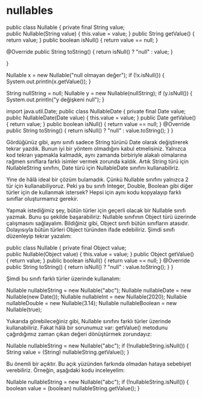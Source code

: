 # nullables
public class Nullable { private final String value; 	
public Nullable(String value) { this.value = value; 	}
public String getValue() { return value; 	}
public boolean isNull() { return value == null; 	}

@Override public String toString() { return isNull() ? "null" : value; 	}

}


Nullable x = new Nullable("null olmayan değer"); 
if (!x.isNull()) {
	System.out.println(x.getValue());
}

String nullString = null; 
Nullable y = new Nullable(nullString); 
if (y.isNull()) {
System.out.println("y değişkeni null"); }









import java.util.Date; 
public class NullableDate { 
private final Date value;     
public NullableDate(Date value) { this.value = value; 	}
public Date getValue() { return value; 	}
public boolean isNull() { return value == null; 	}
@Override public String toString() { return isNull() ? "null" : value.toString(); 	}
}


Gördüğünüz gibi, aynı sınıfı sadece String türünü Date olarak değiştirerek tekrar yazdık. Bunun iyi bir yöntem olmadığını kabul etmelisiniz. Yalnızca kod tekrarı yapmakla kalmadık, aynı zamanda birbiriyle alakalı olmalarına rağmen sınıflara farklı isimler vermek zorunda kaldık. Artık String türü için NullableString sınıfını, Date türü için NullableDate sınıfını kullanabiliriz.



Yine de hâlâ ideal bir çözüm bulamadık. Çünkü Nullable sınıfını yalnızca 2 tür için kullanabiliyoruz. Peki ya bu sınıfı Integer, Double, Boolean gibi diğer türler için de kullanmak istersek? Hepsi için aynı kodu kopyalayıp farklı sınıflar oluşturmamız gerekir.



Yapmak istediğimiz şey, bütün türler için geçerli olacak bir Nullable sınıfı yazmak. Bunu şu şekilde başarabiliriz: Nullable sınıfının Object türü üzerinde çalışmasını sağlayalım. Bildiğiniz gibi, Object sınıfı bütün sınıfların atasıdır. Dolayısıyla bütün türleri Object türünden ifade edebiliriz. Şimdi sınıfı düzenleyip tekrar yazalım:



public class Nullable { private final Object value;     
public Nullable(Object value) { this.value = value;     }
public Object getValue() { return value;     }
public boolean isNull() { return value == null;     }
@Override public String toString() { return isNull() ? "null" : value.toString();     }
}


Şimdi bu sınıfı farklı türler üzerinde kullanalım:



Nullable nullableString = new Nullable("abc"); Nullable nullableDate = new Nullable(new Date()); Nullable nullableInt = new Nullable(2020); Nullable nullableDouble = new Nullable(3.14); Nullable nullableBoolean = new Nullable(true);


Yukarıda görebileceğiniz gibi, Nullable sınıfını farklı türler üzerinde kullanabiliriz. Fakat hâlâ bir sorunumuz var: getValue() metodunu çağırdığımız zaman çıkan değeri dönüştürmek zorundayız:



Nullable nullableString = new Nullable("abc"); 
if (!nullableString.isNull()) {
	String value = (String) nullableString.getValue();
}


Bu önemli bir açıktır. Bu açık yüzünden farkında olmadan hataya sebebiyet verebiliriz. Örneğin, aşağıdaki kodu inceleyelim:



Nullable nullableString = new Nullable("abc"); 
if (!nullableString.isNull()) {
boolean value = (boolean) nullableString.getValue(); }
